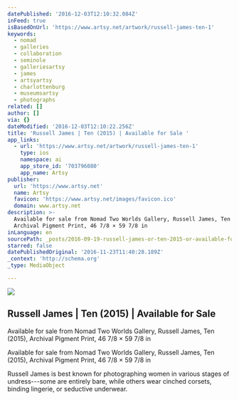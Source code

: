 ```yaml
---
datePublished: '2016-12-03T12:10:32.084Z'
inFeed: true
isBasedOnUrl: 'https://www.artsy.net/artwork/russell-james-ten-1'
keywords:
  - nomad
  - galleries
  - collaboration
  - seminole
  - galleriesartsy
  - james
  - artsyartsy
  - charlottenburg
  - museumsartsy
  - photographs
related: []
author: []
via: {}
dateModified: '2016-12-03T12:10:22.256Z'
title: 'Russell James | Ten (2015) | Available for Sale '
app_links:
  - url: 'https://www.artsy.net/artwork/russell-james-ten-1'
    type: ios
    namespace: ai
    app_store_id: '703796080'
    app_name: Artsy
publisher:
  url: 'https://www.artsy.net'
  name: Artsy
  favicon: 'https://www.artsy.net/images/favicon.ico'
  domain: www.artsy.net
description: >-
  Available for sale from Nomad Two Worlds Gallery, Russell James, Ten (2015),
  Archival Pigment Print, 46 7/8 × 59 7/8 in
inLanguage: en
sourcePath: _posts/2016-09-19-russell-james-or-ten-2015-or-available-for-sale.md
starred: false
datePublishedOriginal: '2016-11-23T11:40:28.189Z'
_context: 'http://schema.org'
_type: MediaObject

---
```

<article style=""><img src="https://d7hftxdivxxvm.cloudfront.net/?resize_to=fit&amp;width=640&amp;height=447&amp;quality=95&amp;src=https%3A%2F%2Fd32dm0rphc51dk.cloudfront.net%2FIhUCwD8Maj5maAXwujSWkg%2Flarge.jpg" /><h1>Russell James | Ten (2015) | Available for Sale </h1><p>Available for sale from Nomad Two Worlds Gallery, Russell James, Ten (2015), Archival Pigment Print, 46 7/8 × 59 7/8 in</p></article>

Available for sale from Nomad Two Worlds Gallery, Russell James, Ten (2015), Archival Pigment Print, 46 7/8 × 59 7/8 in

Russell James is best known for photographing women in various stages of undress---some are entirely bare, while others wear cinched corsets, binding lingerie, or seductive underwear.